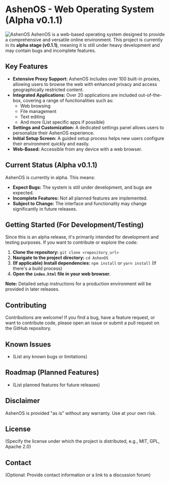 # AshenOS - Web Operating System (Alpha v0.1.1)

![AshenOS](./(https://i.imgur.com/NQZMFjh.png)) AshenOS is a web-based operating system designed to provide a comprehensive and versatile online environment. This project is currently in its **alpha stage (v0.1.1)**, meaning it is still under heavy development and may contain bugs and incomplete features.

## Key Features

*   **Extensive Proxy Support:** AshenOS includes over 100 built-in proxies, allowing users to browse the web with enhanced privacy and access geographically restricted content.
*   **Integrated Applications:** Over 20 applications are included out-of-the-box, covering a range of functionalities such as:
    *   Web browsing
    *   File management
    *   Text editing
    *   And more (List specific apps if possible)
*   **Settings and Customization:** A dedicated settings panel allows users to personalize their AshenOS experience.
*   **Initial Setup Screen:** A guided setup process helps new users configure their environment quickly and easily.
*   **Web-Based:** Accessible from any device with a web browser.

## Current Status (Alpha v0.1.1)

AshenOS is currently in alpha. This means:

*   **Expect Bugs:** The system is still under development, and bugs are expected.
*   **Incomplete Features:** Not all planned features are implemented.
*   **Subject to Change:** The interface and functionality may change significantly in future releases.

## Getting Started (For Development/Testing)

Since this is an alpha release, it's primarily intended for development and testing purposes. If you want to contribute or explore the code:

1.  **Clone the repository:** `git clone <repository_url>`
2.  **Navigate to the project directory:** `cd AshenOS`
3.  **(If applicable) Install dependencies:** `npm install` or `yarn install` (If there's a build process)
4.  **Open the `index.html` file in your web browser.**

**Note:** Detailed setup instructions for a production environment will be provided in later releases.

## Contributing

Contributions are welcome! If you find a bug, have a feature request, or want to contribute code, please open an issue or submit a pull request on the GitHub repository.

## Known Issues

*   (List any known bugs or limitations)

## Roadmap (Planned Features)

*   (List planned features for future releases)

## Disclaimer

AshenOS is provided "as is" without any warranty. Use at your own risk.

## License

(Specify the license under which the project is distributed, e.g., MIT, GPL, Apache 2.0)

## Contact

(Optional: Provide contact information or a link to a discussion forum)
